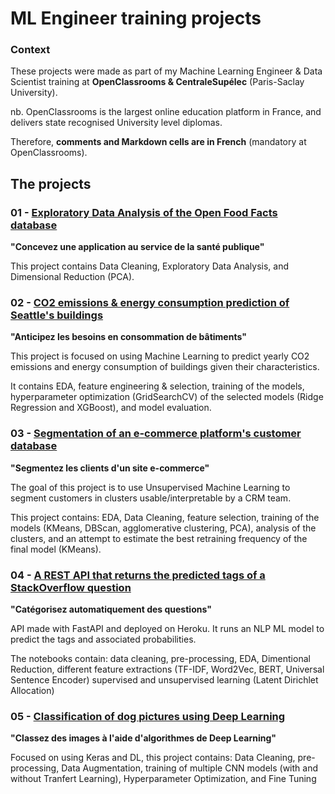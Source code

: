 # ML Engineer training projects

### Context
These projects were made as part of my Machine Learning Engineer & Data Scientist training at **OpenClassrooms & CentraleSupélec** (Paris-Saclay University).

nb. OpenClassrooms is the largest online education platform in France, and delivers state recognised University level diplomas.

Therefore, **comments and Markdown cells are in French** (mandatory at OpenClassrooms).

## The projects

### 01 - [Exploratory Data Analysis of the Open Food Facts database](https://github.com/fauconnier-n/ML-Engineer-OpenClassrooms-projects/tree/main/01%20-%20Concevez%20une%20application%20au%20service%20de%20la%20sant%C3%A9%20publique)

**"Concevez une application au service de la santé publique"**

This project contains Data Cleaning, Exploratory Data Analysis, and Dimensional Reduction (PCA).

### 02 - [CO2 emissions & energy consumption prediction of Seattle's buildings](https://github.com/fauconnier-n/ML-Engineer-OpenClassrooms-projects/tree/main/02%20-%20Anticipez%20les%20besoins%20en%20consommation%20de%20b%C3%A2timents)

**"Anticipez les besoins en consommation de bâtiments"**

This project is focused on using Machine Learning to predict yearly CO2 emissions and energy consumption of buildings given their characteristics.

It contains EDA, feature engineering & selection, training of the models, hyperparameter optimization (GridSearchCV) of the selected models (Ridge Regression and XGBoost), and model evaluation.

### 03 - [Segmentation of an e-commerce platform's customer database](https://github.com/fauconnier-n/ML-Engineer-OpenClassrooms-projects/tree/main/03%20-%20Segmentez%20des%20clients%20d'un%20site%20e-commerce)

**"Segmentez les clients d'un site e-commerce"**

The goal of this project is to use Unsupervised Machine Learning to segment customers in clusters usable/interpretable by a CRM team.

This project contains: EDA, Data Cleaning, feature selection, training of the models (KMeans, DBScan, agglomerative clustering, PCA), analysis of the clusters, and an attempt to estimate the best retraining frequency of the final model (KMeans).

### 04 - [A REST API that returns the predicted tags of a StackOverflow question](https://github.com/fauconnier-n/ML-Engineer-OpenClassrooms-projects/tree/main/04%20-%20Cat%C3%A9gorisez%20automatiquement%20des%20questions)

**"Catégorisez automatiquement des questions"**

API made with FastAPI and deployed on Heroku. It runs an NLP ML model to predict the tags and associated probabilities.

The notebooks contain: data cleaning, pre-processing, EDA, Dimentional Reduction, different feature extractions (TF-IDF, Word2Vec, BERT, Universal Sentence Encoder) supervised and unsupervised learning (Latent Dirichlet Allocation)

### 05 - [Classification of dog pictures using Deep Learning](https://github.com/fauconnier-n/ML-Engineer-OpenClassrooms-projects/tree/main/05%20-%20Classez%20des%20images%20%C3%A0%20l'aide%20d'algorithmes%20de%20Deep%20Learning)

**"Classez des images à l'aide d'algorithmes de Deep Learning"**

Focused on using Keras and DL, this project contains: Data Cleaning, pre-processing, Data Augmentation, training of multiple CNN models (with and without Tranfert Learning), Hyperparameter Optimization, and Fine Tuning
